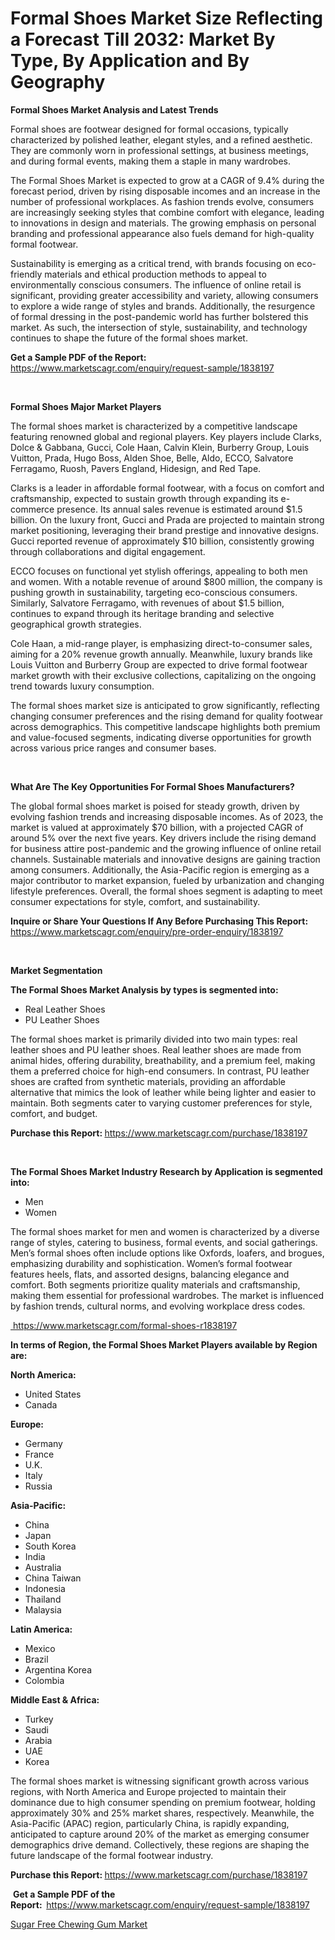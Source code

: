<p><h1>Formal Shoes Market Size Reflecting a Forecast Till 2032: Market By Type, By Application and By Geography</h1></p><p><strong>Formal Shoes Market Analysis and Latest Trends</strong></p>
<p><p>Formal shoes are footwear designed for formal occasions, typically characterized by polished leather, elegant styles, and a refined aesthetic. They are commonly worn in professional settings, at business meetings, and during formal events, making them a staple in many wardrobes.</p><p>The Formal Shoes Market is expected to grow at a CAGR of 9.4% during the forecast period, driven by rising disposable incomes and an increase in the number of professional workplaces. As fashion trends evolve, consumers are increasingly seeking styles that combine comfort with elegance, leading to innovations in design and materials. The growing emphasis on personal branding and professional appearance also fuels demand for high-quality formal footwear.</p><p>Sustainability is emerging as a critical trend, with brands focusing on eco-friendly materials and ethical production methods to appeal to environmentally conscious consumers. The influence of online retail is significant, providing greater accessibility and variety, allowing consumers to explore a wide range of styles and brands. Additionally, the resurgence of formal dressing in the post-pandemic world has further bolstered this market. As such, the intersection of style, sustainability, and technology continues to shape the future of the formal shoes market.</p></p>
<p><strong>Get a Sample PDF of the Report:&nbsp;</strong> <a href="https://www.marketscagr.com/enquiry/request-sample/1838197?utm_campaign=1835&utm_medium=2&utm_source=Github&utm_content=ia&utm_term=06022025&utm_id=formal-shoes">https://www.marketscagr.com/enquiry/request-sample/1838197</a></p>
<p>&nbsp;</p>
<p><strong>Formal Shoes Major Market Players</strong></p>
<p><p>The formal shoes market is characterized by a competitive landscape featuring renowned global and regional players. Key players include Clarks, Dolce & Gabbana, Gucci, Cole Haan, Calvin Klein, Burberry Group, Louis Vuitton, Prada, Hugo Boss, Alden Shoe, Belle, Aldo, ECCO, Salvatore Ferragamo, Ruosh, Pavers England, Hidesign, and Red Tape.</p><p>Clarks is a leader in affordable formal footwear, with a focus on comfort and craftsmanship, expected to sustain growth through expanding its e-commerce presence. Its annual sales revenue is estimated around $1.5 billion. On the luxury front, Gucci and Prada are projected to maintain strong market positioning, leveraging their brand prestige and innovative designs. Gucci reported revenue of approximately $10 billion, consistently growing through collaborations and digital engagement.</p><p>ECCO focuses on functional yet stylish offerings, appealing to both men and women. With a notable revenue of around $800 million, the company is pushing growth in sustainability, targeting eco-conscious consumers. Similarly, Salvatore Ferragamo, with revenues of about $1.5 billion, continues to expand through its heritage branding and selective geographical growth strategies.</p><p>Cole Haan, a mid-range player, is emphasizing direct-to-consumer sales, aiming for a 20% revenue growth annually. Meanwhile, luxury brands like Louis Vuitton and Burberry Group are expected to drive formal footwear market growth with their exclusive collections, capitalizing on the ongoing trend towards luxury consumption.</p><p>The formal shoes market size is anticipated to grow significantly, reflecting changing consumer preferences and the rising demand for quality footwear across demographics. This competitive landscape highlights both premium and value-focused segments, indicating diverse opportunities for growth across various price ranges and consumer bases.</p></p>
<p>&nbsp;</p>
<p><strong>What Are The Key Opportunities For Formal Shoes Manufacturers?</strong></p>
<p><p>The global formal shoes market is poised for steady growth, driven by evolving fashion trends and increasing disposable incomes. As of 2023, the market is valued at approximately $70 billion, with a projected CAGR of around 5% over the next five years. Key drivers include the rising demand for business attire post-pandemic and the growing influence of online retail channels. Sustainable materials and innovative designs are gaining traction among consumers. Additionally, the Asia-Pacific region is emerging as a major contributor to market expansion, fueled by urbanization and changing lifestyle preferences. Overall, the formal shoes segment is adapting to meet consumer expectations for style, comfort, and sustainability.</p></p>
<p><strong>Inquire or Share Your Questions If Any Before Purchasing This Report:</strong> <a href="https://www.marketscagr.com/enquiry/pre-order-enquiry/1838197?utm_campaign=1835&utm_medium=2&utm_source=Github&utm_content=ia&utm_term=06022025&utm_id=formal-shoes">https://www.marketscagr.com/enquiry/pre-order-enquiry/1838197</a></p>
<p>&nbsp;</p>
<p><strong>Market Segmentation</strong></p>
<p><strong>The Formal Shoes Market Analysis by types is segmented into:</strong></p>
<p><ul><li>Real Leather Shoes</li><li>PU Leather Shoes</li></ul></p>
<p><p>The formal shoes market is primarily divided into two main types: real leather shoes and PU leather shoes. Real leather shoes are made from animal hides, offering durability, breathability, and a premium feel, making them a preferred choice for high-end consumers. In contrast, PU leather shoes are crafted from synthetic materials, providing an affordable alternative that mimics the look of leather while being lighter and easier to maintain. Both segments cater to varying customer preferences for style, comfort, and budget.</p></p>
<p><strong>Purchase this Report:&nbsp;</strong><a href="https://www.marketscagr.com/purchase/1838197?utm_campaign=1835&utm_medium=2&utm_source=Github&utm_content=ia&utm_term=06022025&utm_id=formal-shoes">https://www.marketscagr.com/purchase/1838197</a></p>
<p>&nbsp;</p>
<p><strong>The Formal Shoes Market Industry Research by Application is segmented into:</strong></p>
<p><ul><li>Men</li><li>Women</li></ul></p>
<p><p>The formal shoes market for men and women is characterized by a diverse range of styles, catering to business, formal events, and social gatherings. Men’s formal shoes often include options like Oxfords, loafers, and brogues, emphasizing durability and sophistication. Women’s formal footwear features heels, flats, and assorted designs, balancing elegance and comfort. Both segments prioritize quality materials and craftsmanship, making them essential for professional wardrobes. The market is influenced by fashion trends, cultural norms, and evolving workplace dress codes.</p></p>
<p><a href="https://www.marketscagr.com/formal-shoes-r1838197?utm_campaign=1835&utm_medium=2&utm_source=Github&utm_content=ia&utm_term=06022025&utm_id=formal-shoes">&nbsp;https://www.marketscagr.com/formal-shoes-r1838197</a></p>
<p><strong>In terms of Region, the Formal Shoes Market Players available by Region are:</strong></p>
<p>
    <p> <strong> North America: </strong>
        <ul>
            <li>United States</li>
            <li>Canada</li>
        </ul>
        </p> 
    <p> <strong> Europe: </strong>
        <ul>
            <li>Germany</li>
            <li>France</li>
            <li>U.K.</li>
            <li>Italy</li>
            <li>Russia</li>
        </ul>
        </p> 
    <p> <strong> Asia-Pacific: </strong>
        <ul>
            <li>China</li>
            <li>Japan</li>
            <li>South Korea</li>
            <li>India</li>
            <li>Australia</li>
            <li>China Taiwan</li>
            <li>Indonesia</li>
            <li>Thailand</li>
            <li>Malaysia</li>
        </ul>
        </p> 
    <p> <strong> Latin America: </strong>
        <ul>
            <li>Mexico</li>
            <li>Brazil</li>
            <li>Argentina Korea</li>
            <li>Colombia</li>
        </ul>
        </p> 
    <p> <strong> Middle East & Africa: </strong>
        <ul>
            <li>Turkey</li>
            <li>Saudi</li>
            <li>Arabia</li>
            <li>UAE</li>
            <li>Korea</li>
        </ul>
    </p>
    </p>
<p><p>The formal shoes market is witnessing significant growth across various regions, with North America and Europe projected to maintain their dominance due to high consumer spending on premium footwear, holding approximately 30% and 25% market shares, respectively. Meanwhile, the Asia-Pacific (APAC) region, particularly China, is rapidly expanding, anticipated to capture around 20% of the market as emerging consumer demographics drive demand. Collectively, these regions are shaping the future landscape of the formal footwear industry.</p></p>
<p><strong>Purchase this Report: </strong><a href="https://www.marketscagr.com/purchase/1838197?utm_campaign=1835&utm_medium=2&utm_source=Github&utm_content=ia&utm_term=06022025&utm_id=formal-shoes">https://www.marketscagr.com/purchase/1838197</a></p>
<p>&nbsp;<strong>Get a Sample PDF of the Report:&nbsp;&nbsp;</strong><a href="https://www.marketscagr.com/enquiry/request-sample/1838197?utm_campaign=1835&utm_medium=2&utm_source=Github&utm_content=ia&utm_term=06022025&utm_id=formal-shoes">https://www.marketscagr.com/enquiry/request-sample/1838197</a></p>
<p><strong></strong></p>
<p><p><a href="https://github.com/XavierTyler76/Market-Research-Report-List-1/blob/main/sugar-free-chewing-gum-market.md?utm_campaign=1835&utm_medium=2&utm_source=Github&utm_content=ia&utm_term=06022025&utm_id=formal-shoes">Sugar Free Chewing Gum Market</a></p></p>
